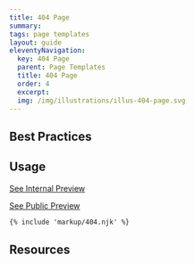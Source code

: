 ```yaml
---
title: 404 Page
summary: 
tags: page templates
layout: guide
eleventyNavigation:
  key: 404 Page
  parent: Page Templates
  title: 404 Page
  order: 4
  excerpt:
  img: /img/illustrations/illus-404-page.svg
---
```


## Best Practices


## Usage

<a class="btn btn-primary" href="/page-templates/404-page-internal/" target="_blank">See Internal Preview</a>

<a class="btn btn-primary" href="/page-templates/404-page-public/" target="_blank">See Public Preview</a>

``` html
{% include 'markup/404.njk' %}
```

## Resources








